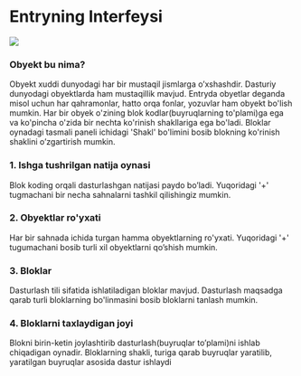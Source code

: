 # Entryning Interfeysi

![](.gitbook/assets/interface.png)

### Obyekt bu nima?

Obyekt xuddi dunyodagi har bir mustaqil jismlarga o’xshashdir. Dasturiy dunyodagi obyektlarda ham mustaqillik mavjud. Entryda obyetlar deganda misol uchun har qahramonlar, hatto orqa fonlar, yozuvlar ham obyekt bo'lish mumkin. Har bir obyek o'zining blok kodlar\(buyruqlarning to'plami\)ga ega va ko'pincha o'zida bir nechta ko'rinish shakllariga ega bo'ladi. Bloklar oynadagi tasmali paneli ichidagi 'Shakl' bo'limini bosib blokning ko'rinish shaklini o’zgartirish mumkin.

### 1. Ishga tushrilgan natija oynasi

Blok koding orqali dasturlashgan natijasi paydo bo’ladi. Yuqoridagi '+' tugmachani bir necha sahnalarni tashkil qilishingiz mumkin.

### **2. Obyektlar ro'yxati** 

Har bir sahnada ichida turgan hamma obyektlarning ro'yxati. Yuqoridagi '+' tugumachani bosib turli xil obyektlarni qo’shish mumkin.

### 3. Bloklar

Dasturlash tili sifatida ishlatiladigan bloklar mavjud. Dasturlash maqsadga qarab turli bloklarning bo'linmasini bosib bloklarni tanlash mumkin.

### 4. Bloklarni taxlaydigan joyi

Blokni birin-ketin joylashtirib dasturlash\(buyruqlar to’plami\)ni ishlab chiqadigan oynadir. Bloklarning shakli, turiga qarab buyruqlar yaratilib, yaratilgan buyruqlar asosida dastur ishlaydi








